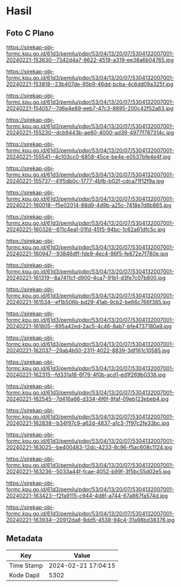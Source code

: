 # Hasil

## Foto C Plano

https://sirekap-obj-formc.kpu.go.id/61d3/pemilu/pdpr/53/04/13/20/07/5304132007001-20240221-153630--7342d4a7-8622-4519-a319-ee38a6b04765.jpg

https://sirekap-obj-formc.kpu.go.id/61d3/pemilu/pdpr/53/04/13/20/07/5304132007001-20240221-153818--23b407de-95b9-46dd-bcba-4c6dd09a325f.jpg

https://sirekap-obj-formc.kpu.go.id/61d3/pemilu/pdpr/53/04/13/20/07/5304132007001-20240221-154057--7d6e4e89-eeb7-47c3-8895-200c42f52a63.jpg

https://sirekap-obj-formc.kpu.go.id/61d3/pemilu/pdpr/53/04/13/20/07/5304132007001-20240221-155230--dcb9443b-ae80-4000-ad39-4977f787314c.jpg

https://sirekap-obj-formc.kpu.go.id/61d3/pemilu/pdpr/53/04/13/20/07/5304132007001-20240221-155541--4c103cc0-6858-45ce-be4e-e0537bfe4e4f.jpg

https://sirekap-obj-formc.kpu.go.id/61d3/pemilu/pdpr/53/04/13/20/07/5304132007001-20240221-155737--41f5db0c-1777-4bfb-b02f-cdca71f12f9a.jpg

https://sirekap-obj-formc.kpu.go.id/61d3/pemilu/pdpr/53/04/13/20/07/5304132007001-20240221-160018--f5e02014-88d9-4d9b-a25c-7418e7d6b865.jpg

https://sirekap-obj-formc.kpu.go.id/61d3/pemilu/pdpr/53/04/13/20/07/5304132007001-20240221-160326--611c4ea1-01fd-45f5-94bc-1c62a61dfc5c.jpg

https://sirekap-obj-formc.kpu.go.id/61d3/pemilu/pdpr/53/04/13/20/07/5304132007001-20240221-160947--93846dff-fde9-4ec4-86f5-fe672e7f780e.jpg

https://sirekap-obj-formc.kpu.go.id/61d3/pemilu/pdpr/53/04/13/20/07/5304132007001-20240221-161319--8a7411cf-d900-4ca7-91b1-d3fe7c07b800.jpg

https://sirekap-obj-formc.kpu.go.id/61d3/pemilu/pdpr/53/04/13/20/07/5304132007001-20240221-161534--ef1b506b-bd29-41ab-9cb2-be66c766f385.jpg

https://sirekap-obj-formc.kpu.go.id/61d3/pemilu/pdpr/53/04/13/20/07/5304132007001-20240221-161805--895a42ed-2ac5-4c46-8ab7-bfe4737180a9.jpg

https://sirekap-obj-formc.kpu.go.id/61d3/pemilu/pdpr/53/04/13/20/07/5304132007001-20240221-162037--29ab4b50-2311-4022-8839-3df161c10585.jpg

https://sirekap-obj-formc.kpu.go.id/61d3/pemilu/pdpr/53/04/13/20/07/5304132007001-20240221-162315--fd331a18-6f79-4f0b-acd1-ed1f269b0336.jpg

https://sirekap-obj-formc.kpu.go.id/61d3/pemilu/pdpr/53/04/13/20/07/5304132007001-20240221-162545--7d416a66-d334-4f6f-9faf-09eb123ebeb4.jpg

https://sirekap-obj-formc.kpu.go.id/61d3/pemilu/pdpr/53/04/13/20/07/5304132007001-20240221-162838--b34f97c9-a62d-4837-a1c3-7f97c2fe33bc.jpg

https://sirekap-obj-formc.kpu.go.id/61d3/pemilu/pdpr/53/04/13/20/07/5304132007001-20240221-163025--be400483-12dc-4233-8c96-f5ac608c1124.jpg

https://sirekap-obj-formc.kpu.go.id/61d3/pemilu/pdpr/53/04/13/20/07/5304132007001-20240221-163236--5033a44f-fcae-4052-b99f-3f5bc55d02e5.jpg

https://sirekap-obj-formc.kpu.go.id/61d3/pemilu/pdpr/53/04/13/20/07/5304132007001-20240221-163423--f2fa9115-c944-4d8f-a744-67a867fa574d.jpg

https://sirekap-obj-formc.kpu.go.id/61d3/pemilu/pdpr/53/04/13/20/07/5304132007001-20240221-163934--20912da8-8dd5-4538-94c4-31a98bd38376.jpg


## Metadata

| Key        | Value               |
| ---------- | ------------------- |
| Time Stamp | 2024-02-21 17:04:15 |
| Kode Dapil | 5302                |



